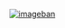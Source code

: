 [![imageban](https://i6.imageban.ru/thumbs/2020.06.03/0a7585534fb78d559de6a47acd0b5fa6.png)](https://imageban.ru/show/2020/06/03/0a7585534fb78d559de6a47acd0b5fa6/png)